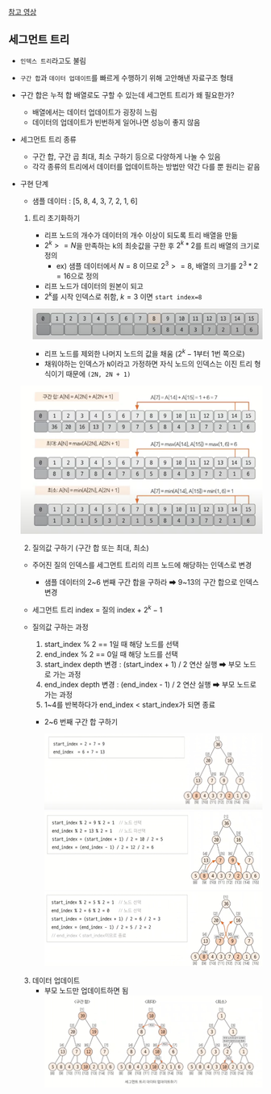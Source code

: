 [참고 영상](https://www.youtube.com/watch?v=1d9sqmuLy-o&ab_channel=%ED%95%98%EB%A3%A8%EC%BD%94%EB%94%A9)

## 세그먼트 트리
* `인덱스 트리`라고도 불림
* `구간 합`과 `데이터 업데이트`를 빠르게 수행하기 위해 고안해낸 자료구조 형태


* 구간 합은 누적 합 배열로도 구할 수 있는데 세그먼트 트리가 왜 필요한가? 
  * 배열에서는 데이터 업데이트가 굉장히 느림 
  * 데이터의 업데이트가 빈번하게 일어나면 성능이 좋지 않음


* 세그먼트 트리 종류
  * 구간 합, 구간 곱 최대, 최소 구하기 등으로 다양하게 나눌 수 있음
  * 각각 종류의 트리에서 데이터를 업데이트하는 방법만 약간 다를 뿐 원리는 같음

  
* 구현 단계
  * 샘플 데이터 : [5, 8, 4, 3, 7, 2, 1, 6] 
  1. 트리 초기화하기
     * 리프 노드의 개수가 데이터의 개수 이상이 되도록 트리 배열을 만듦
     * $2^k >= N$을 만족하는 k의 최솟값을 구한 후 $2^k * 2$를 트리 배열의 크기로 정의
       * ex) 샘플 데이터에서 $N=8$ 이므로 $2^3 >= 8$, 배열의 크기를 $2^3 * 2 = 16$으로 정의
     * 리프 노드가 데이터의 원본이 되고
     * $2^k$를 시작 인덱스로 취함, $k=3$ 이면 `start index=8`

     ![img.png](../Img/img.png) <br>

     * 리프 노드를 제외한 나머지 노드의 값을 채움 ($2^k-1$부터 1번 쪽으로)
     * 채워야하는 인덱스가 `N`이라고 가정하면 자식 노드의 인덱스는 이진 트리 형식이기 때문에 `(2N, 2N + 1)`

    ![img_1.png](../Img/img_1.png) 

  2. 질의값 구하기 (구간 합 또는 최대, 최소)
    * 주어진 질의 인덱스를 세그먼트 트리의 리프 노드에 해당하는 인덱스로 변경
      * 샘플 데이터의 2~6 번째 구간 합을 구하라 ➡ 9~13의 구간 합으로 인덱스 변경
    * 세그먼트 트리 index = 질의 index + $2^k-1$

    * 질의값 구하는 과정
      1. start_index % 2 == 1일 때 해당 노드를 선택
      2. end_index % 2 == 0일 때 해당 노드를 선택
      3. start_index depth 변경 : (start_index + 1) / 2 연산 실행 ➡ 부모 노드로 가는 과정 
      4. end_index depth 변경 : (end_index - 1) / 2 연산 실행 ➡ 부모 노드로 가는 과정
      5. 1~4를 반복하다가 end_index < start_index가 되면 종료

      * 2~6 번째 구간 합 구하기
      
        ![img_2.png](../Img/img_2.png) <br>
        ![img_3.png](../Img/img_3.png) <br>
        ![img_4.png](../Img/img_4.png)

  3. 데이터 업데이트
     * 부모 노드만 업데이트하면 됨
        ![img_6.png](../Img/img_6.png)